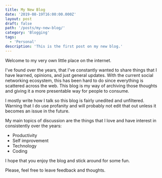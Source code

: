 ```yaml
---
title: My New Blog
date: '2019-08-19T16:00:00.000Z'
layout: post
draft: false
path: '/posts/my-new-blog/'
category: 'Blogging'
tags:
  - 'Personal'
description: 'This is the first post on my new blog.'
---
```


Welcome to my very own little place on the internet.

I've found over the years, that I've constantly wanted to share things that I have learned, opinions, and just general updates. With the current social networking ecosystem, this has been hard to do since everything is scattered across the web. This blog is my way of archiving those thoughts and giving it a more presentable way for people to consume.

I mostly write how I talk so this blog is fairly unedited and unfiltered. Warning that I do use profanity and will probably not edit that out unless it becomes an issue in the future.

My main topics of discussion are the things that I love and have interest in consistently over the years:

- Productivity
- Self improvement
- Technology
- Coding

I hope that you enjoy the blog and stick around for some fun.

Please, feel free to leave feedback and thoughts.
